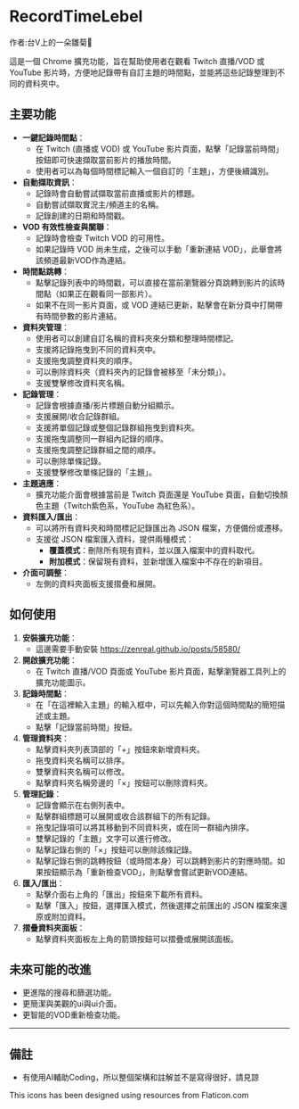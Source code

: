 # RecordTimeLebel
作者:台V上的一朵雛菊🌼

這是一個 Chrome 擴充功能，旨在幫助使用者在觀看 Twitch 直播/VOD 或 YouTube 影片時，方便地記錄帶有自訂主題的時間點，並能將這些記錄整理到不同的資料夾中。

## 主要功能

*   **一鍵記錄時間點**：
    *   在 Twitch (直播或 VOD) 或 YouTube 影片頁面，點擊「記錄當前時間」按鈕即可快速擷取當前影片的播放時間。
    *   使用者可以為每個時間標記輸入一個自訂的「主題」，方便後續識別。
*   **自動擷取資訊**：
    *   記錄時會自動嘗試擷取當前直播或影片的標題。
    *   自動嘗試擷取實況主/頻道主的名稱。
    *   記錄創建的日期和時間戳。
*   **VOD 有效性檢查與關聯**：
    *   記錄時會檢查 Twitch VOD 的可用性。
    *   如果記錄時 VOD 尚未生成，之後可以手動「重新連結 VOD」，此舉會將該頻道最新VOD作為連結。
*   **時間點跳轉**：
    *   點擊記錄列表中的時間戳，可以直接在當前瀏覽器分頁跳轉到影片的該時間點（如果正在觀看同一部影片）。
    *   如果不在同一影片頁面，或 VOD 連結已更新，點擊會在新分頁中打開帶有時間參數的影片連結。
*   **資料夾管理**：
    *   使用者可以創建自訂名稱的資料夾來分類和整理時間標記。
    *   支援將記錄拖曳到不同的資料夾中。
    *   支援拖曳調整資料夾的順序。
    *   可以刪除資料夾（資料夾內的記錄會被移至「未分類」）。
    *   支援雙擊修改資料夾名稱。
*   **記錄管理**：
    *   記錄會根據直播/影片標題自動分組顯示。
    *   支援展開/收合記錄群組。
    *   支援將單個記錄或整個記錄群組拖曳到資料夾。
    *   支援拖曳調整同一群組內記錄的順序。
    *   支援拖曳調整記錄群組之間的順序。
    *   可以刪除單條記錄。
    *   支援雙擊修改單條記錄的「主題」。
*   **主題適應**：
    *   擴充功能介面會根據當前是 Twitch 頁面還是 YouTube 頁面，自動切換顏色主題（Twitch紫色系，YouTube 為紅色系）。
*   **資料匯入/匯出**：
    *   可以將所有資料夾和時間標記記錄匯出為 JSON 檔案，方便備份或遷移。
    *   支援從 JSON 檔案匯入資料，提供兩種模式：
        *   **覆蓋模式**：刪除所有現有資料，並以匯入檔案中的資料取代。
        *   **附加模式**：保留現有資料，並新增匯入檔案中不存在的新項目。
*   **介面可調整**：
    *   左側的資料夾面板支援摺疊和展開。

## 如何使用

1.  **安裝擴充功能**：
    *   這邊需要手動安裝 https://zenreal.github.io/posts/58580/
2.  **開啟擴充功能**：
    *   在 Twitch 直播/VOD 頁面或 YouTube 影片頁面，點擊瀏覽器工具列上的擴充功能圖示。
3.  **記錄時間點**：
    *   在「在這裡輸入主題」的輸入框中，可以先輸入你對這個時間點的簡短描述或主題。
    *   點擊「記錄當前時間」按鈕。
4.  **管理資料夾**：
    *   點擊資料夾列表頂部的「+」按鈕來新增資料夾。
    *   拖曳資料夾名稱可以排序。
    *   雙擊資料夾名稱可以修改。
    *   點擊資料夾名稱旁邊的「×」按鈕可以刪除資料夾。
5.  **管理記錄**：
    *   記錄會顯示在右側列表中。
    *   點擊群組標題可以展開或收合該群組下的所有記錄。
    *   拖曳記錄項可以將其移動到不同資料夾，或在同一群組內排序。
    *   雙擊記錄的「主題」文字可以進行修改。
    *   點擊記錄右側的「×」按鈕可以刪除該條記錄。
    *   點擊記錄右側的跳轉按鈕（或時間本身）可以跳轉到影片的對應時間。如果按鈕顯示為「重新檢查VOD」，則點擊會嘗試更新VOD連結。
6.  **匯入/匯出**：
    *   點擊介面右上角的「匯出」按鈕來下載所有資料。
    *   點擊「匯入」按鈕，選擇匯入模式，然後選擇之前匯出的 JSON 檔案來還原或附加資料。
7.  **摺疊資料夾面板**：
    *   點擊資料夾面板左上角的箭頭按鈕可以摺疊或展開該面板。

## 未來可能的改進


*   更進階的搜尋和篩選功能。
*   更簡潔與美觀的ui與ui介面。
*   更智能的VOD重新檢查功能。

---
## 備註

*   有使用AI輔助Coding，所以整個架構和註解並不是寫得很好，請見諒

This icons has been designed using resources from Flaticon.com
